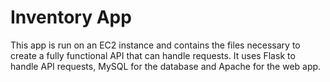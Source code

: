 # Inventory App
This app is run on an EC2 instance and contains the files necessary to create a fully functional API that can handle requests. It uses Flask to handle API requests, MySQL for the database and Apache for the web app.
